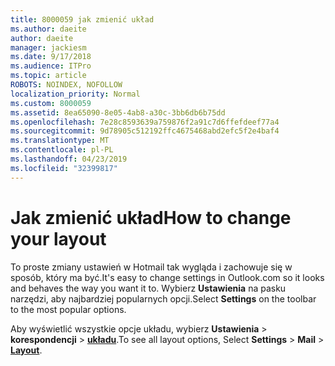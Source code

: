 ```yaml
---
title: 8000059 jak zmienić układ
ms.author: daeite
author: daeite
manager: jackiesm
ms.date: 9/17/2018
ms.audience: ITPro
ms.topic: article
ROBOTS: NOINDEX, NOFOLLOW
localization_priority: Normal
ms.custom: 8000059
ms.assetid: 8ea65090-8e05-4ab8-a30c-3bb6db6b75dd
ms.openlocfilehash: 7e28c8593639a759876f2a91c7d6ffefdeef77a4
ms.sourcegitcommit: 9d78905c512192ffc4675468abd2efc5f2e4baf4
ms.translationtype: MT
ms.contentlocale: pl-PL
ms.lasthandoff: 04/23/2019
ms.locfileid: "32399817"
---
```

# <a name="how-to-change-your-layout"></a><span data-ttu-id="e2cd0-102">Jak zmienić układ</span><span class="sxs-lookup"><span data-stu-id="e2cd0-102">How to change your layout</span></span>

<span data-ttu-id="e2cd0-103">To proste zmiany ustawień w Hotmail tak wygląda i zachowuje się w sposób, który ma być.</span><span class="sxs-lookup"><span data-stu-id="e2cd0-103">It's easy to change settings in Outlook.com so it looks and behaves the way you want it to.</span></span> <span data-ttu-id="e2cd0-104">Wybierz **Ustawienia** na pasku narzędzi, aby najbardziej popularnych opcji.</span><span class="sxs-lookup"><span data-stu-id="e2cd0-104">Select **Settings** on the toolbar to the most popular options.</span></span> 

<span data-ttu-id="e2cd0-105">Aby wyświetlić wszystkie opcje układu, wybierz **Ustawienia** > **korespondencji** > [**układu**](https://outlook.live.com/mail/options/mail/layout).</span><span class="sxs-lookup"><span data-stu-id="e2cd0-105">To see all layout options, Select **Settings** > **Mail** > [**Layout**](https://outlook.live.com/mail/options/mail/layout).</span></span> 
  

